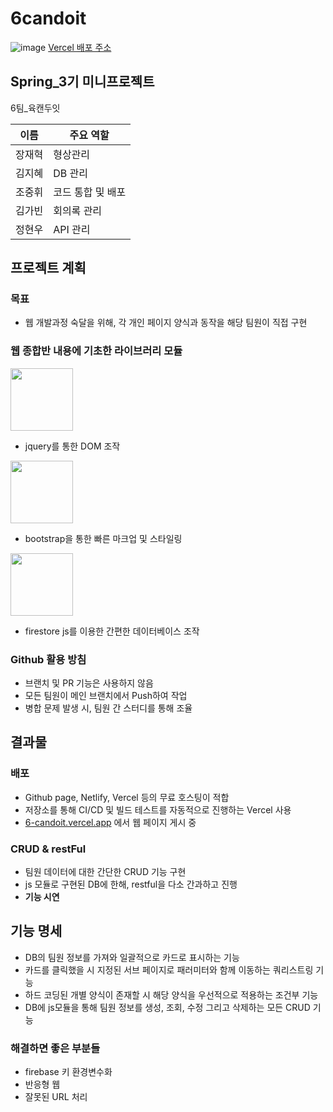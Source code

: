 # 6candoit
![image](https://github.com/user-attachments/assets/c8476110-04df-4a56-bec9-6042e5c6cf92)
[Vercel 배포 주소](https://6-candoit.vercel.app)

## Spring_3기 미니프로젝트

6팀_육캔두잇

|이름|주요 역할|
|---|---|
|장재혁|형상관리|
|김지혜|DB 관리|
|조중휘|코드 통합 및 배포|
|김가빈|회의록 관리|
|정현우|API 관리|

## 프로젝트 계획

### 목표
- 웹 개발과정 숙달을 위해, 각 개인 페이지 양식과 동작을 해당 팀원이 직접 구현

### 웹 종합반 내용에 기초한 라이브러리 모듈
<img src="https://encrypted-tbn0.gstatic.com/images?q=tbn:ANd9GcRmLME0hpAJOqBGhaVjcgkk8hIKS3S4GAqrLg&s" width="100" height="100"/>

- jquery를 통한 DOM 조작

<img src="https://upload.wikimedia.org/wikipedia/commons/b/b2/Bootstrap_logo.svg" width="100" height="100"/>

- bootstrap을 통한 빠른 마크업 및 스타일링

<img src="https://encrypted-tbn0.gstatic.com/images?q=tbn:ANd9GcSusjkbP-h1ukv_7P2s5sLX9D-rtJgCn_jc1g&s" width="100" height="100"/>

- firestore js를 이용한 간편한 데이터베이스 조작

### Github 활용 방침

- 브랜치 및 PR 기능은 사용하지 않음
- 모든 팀원이 메인 브랜치에서 Push하여 작업
- 병합 문제 발생 시, 팀원 간 스터디를 통해 조율

## 결과물

### 배포

- Github page, Netlify, Vercel 등의 무료 호스팅이 적합
- 저장소를 통해 CI/CD 및 빌드 테스트를 자동적으로 진행하는 Vercel 사용
- [6-candoit.vercel.app](http://6-candoit.vercel.app) 에서 웹 페이지 게시 중

### CRUD & restFul

- 팀원 데이터에 대한 간단한 CRUD 기능 구현
- js 모듈로 구현된 DB에 한해, restful을 다소 간과하고 진행
- **기능 시연**

## 기능 명세

- DB의 팀원 정보를 가져와 일괄적으로 카드로 표시하는 기능
- 카드를 클릭했을 시 지정된 서브 페이지로 패러미터와 함께 이동하는 쿼리스트링 기능
- 하드 코딩된 개별 양식이 존재할 시 해당 양식을 우선적으로 적용하는 조건부 기능
- DB에 js모듈을 통해 팀원 정보를 생성, 조회, 수정 그리고 삭제하는 모든 CRUD 기능

### 해결하면 좋은 부분들
- firebase 키 환경변수화
- 반응형 웹
- 잘못된 URL 처리
